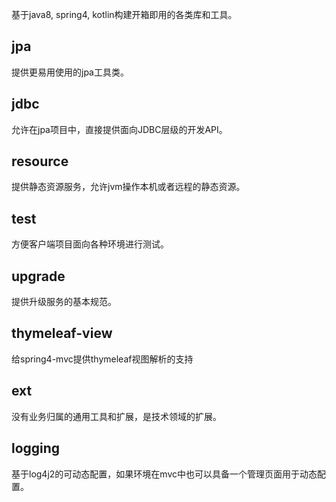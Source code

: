 基于java8, spring4, kotlin构建开箱即用的各类库和工具。

## jpa
提供更易用使用的jpa工具类。

## jdbc
允许在jpa项目中，直接提供面向JDBC层级的开发API。

## resource
提供静态资源服务，允许jvm操作本机或者远程的静态资源。

## test
方便客户端项目面向各种环境进行测试。

## upgrade
提供升级服务的基本规范。

## thymeleaf-view
给spring4-mvc提供thymeleaf视图解析的支持

## ext
没有业务归属的通用工具和扩展，是技术领域的扩展。

## logging
基于log4j2的可动态配置，如果环境在mvc中也可以具备一个管理页面用于动态配置。